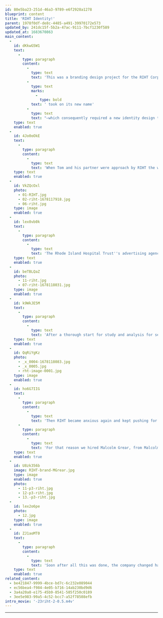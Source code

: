 ```yaml
---
id: 80e5ba23-251d-46a3-9789-e6f2928a1278
blueprint: content
title: 'RIHT Identity!'
parent: 1978f0df-de8c-4485-a491-39970172e573
updated_by: 241dc15f-5b2a-47ac-9111-7bcf1230f589
updated_at: 1683670863
main_content:
  -
    id: dKkwG5W1
    text:
      -
        type: paragraph
        content:
          -
            type: text
            text: 'This was a branding design project for the RIHT Corporation, a major bank in Providence, RI. In 1983 the bank, known as the Rhode Island Hospital Trust,'
          -
            type: text
            marks:
              -
                type: bold
            text: ' took on its new name'
          -
            type: text
            text: "—which consequently required a new identity design to implement this new name publicly. This was a major project accepted by Tom and his new design studio (which established with another professor at RISD, Mihai Nadin), and had the participation of RISD graduate students to assist.\_The whole process makes a valuable case study for identity design."
    type: text
    enabled: true
  -
    id: 4Jo0oOkE
    text:
      -
        type: paragraph
        content:
          -
            type: text
            text: 'When Tom and his partner were approach by RIHT the work was accepted under the expressed condition by the studio to assure that it would be able to proceed in this project according to its design principles for “corporate identity design” and become a process from which other could learn from. The latter was a basis for the studio’s reason for being, which it perceived as a studio based on educational interests. That process for the corporate identity design included the principles of first making a thorough analysis of the company itself, and its reasons for being, from which would unfold as a holistic conception for identity that would include the name and its use, based on the standards for design that expressed the company’s idealisms. Note that this approach at other design studios was considered too time consuming, nor necessarily felt necessary, and preferred the more superficial process for the development of a mark or logo design (that would wow the client!), from which the rest of the identity design standards would unfold from the visual form of the logo and whatever values it held. We also told RIHT that if we were to follow this process they would have to expect this process to take at least several months, and completion in one year. RIHT agreed to that, and we were contracted.'
    type: text
    enabled: true
  -
    id: VkZQcOxl
    photo:
      - 01-RIHT.jpg
      - 02-riht-1678117918.jpg
      - 06-riht.jpg
    type: image
    enabled: true
  -
    id: lex0vb0k
    text:
      -
        type: paragraph
        content:
          -
            type: text
            text: 'The Rhode Island Hospital Trust''s advertising agencies used their new name in a poorly formulated public identity wherein the logo was applied to eveything without ever having established any other graphic "standards" for this public face. For example, while the company established the interest to use the color blue as part of their identity, that color remained uncontrolled. Also the use of type meant to use any font, style or layout on a subjective basis, without any standards.'
    type: text
    enabled: true
  -
    id: beTBLQaZ
    photo:
      - 11-riht.jpg
      - 07-riht-1678118031.jpg
    type: image
    enabled: true
  -
    id: k9WkJE5M
    text:
      -
        type: paragraph
        content:
          -
            type: text
            text: 'After a thorough start for study and analysis for several weeks RIHT became anxious to get at least something going on its “identity”—so we created an “interim” design, complete with a standards manual for immediate use. We did make this solid from a conceptual perspective, but with a “logo” design that would not be too attractive to cause RIHT to want to keep it. We also took a stance to play on their interest that identified the Hospital Trust building as a central point in Providence. All that made RIHT happy.'
    type: text
    enabled: true
  -
    id: QqRiYgKz
    photo:
      - _x_0004-1678118083.jpg
      - _x_0005.jpg
      - rht-image-0001.jpg
    type: image
    enabled: true
  -
    id: ho6G7IIG
    text:
      -
        type: paragraph
        content:
          -
            type: text
            text: 'Then RIHT became anxious again and kept pushing for a "final logo” design.  For that reason we finally gave in to the usual approach that would focus on a logo design and its many applications.'
      -
        type: paragraph
        content:
          -
            type: text
            text: 'For that reason we hired Malcolm Grear, from Malcolm Grear Designers (MGD), since he had become already great logo designers. This was done with the mutual understanding that the logo design and any further applications of it would be guided by our standards and views. Of course, this identity design program resulted in another standards manual.'
    type: text
    enabled: true
  -
    id: U8zk356b
    image: RIHT-brand-MGrear.jpg
    type: image
    enabled: true
    photo:
      - 11-p3-riht.jpg
      - 12-p3-riht.jpg
      - 13.-p3-riht.jpg
  -
    id: lex2o6pe
    photo:
      - 12.jpg
    type: image
    enabled: true
  -
    id: ZJ1aoMT0
    text:
      -
        type: paragraph
        content:
          -
            type: text
            text: 'Soon after all this was done, the company changed hands again, and by using a new name the whole identity design effort for RIHT went out the window.'
    type: text
    enabled: true
related_content:
  - be421847-9999-4bce-bd7c-6c232e089044
  - ec56bea4-f984-4e05-b716-14ab230bd9d6
  - 3a4a20a8-e175-45b9-8541-585f250c0189
  - 3ee5e983-99a5-4c52-bcc7-a52f78508efb
intro_movie: '-23riht-2-0.5.m4v'
---
```

---

